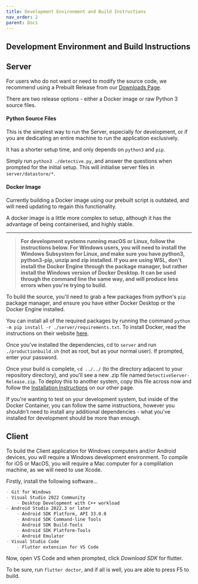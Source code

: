 ```yaml
---
title: Development Environment and Build Instructions
nav_order: 2
parent: Docs
---
```


## Development Environment and Build Instructions

## Server

For users who do not want or need to modify the source code, we recommend using a Prebuilt Release from our <a href="/FRCDetective/download">Downloads Page</a>.

There are two release options - either a Docker image or raw Python 3 source files. 

#### Python Source Files

This is the simplest way to run the Server, especially for development, or if you are dedicating an entire machine to run the application exclusively.

It has a shorter setup time, and only depends on `python3` and `pip`.

Simply run `python3 ./detective.py`, and answer the questions when prompted for the initial setup. This will initialise server files in `server/datastore/*`.

#### Docker Image

Currently building a Docker image using our prebuilt script is outdated, and will need updating to regain this functionality.

A docker image is a little more complex to setup, although it has the advantage of being containerised, and highly stable.

---

> **For development systems running macOS or Linux, follow the instructions below. For Windows users, you will need to install the Windows Subsystem for Linux, and make sure you have python3, python3-pip, unzip and zip installed. If you are using WSL, don't install the Docker Engine through the package manager, but rather install the Windows version of Docker Desktop. It can be used through the command line the same way, and will produce less errors when you're trying to build.**

To build the source, you'll need to grab a few packages from python's `pip` package manager, and ensure you have either Docker Desktop or the Docker Engine installed.

You can install all of the required packages by running the command `python -m pip install -r ./server/requirements.txt`.
To install Docker, read the instructions on their website <a href="https://docs.docker.com/engine/install/">here</a>.

Once you've installed the dependencies, cd to `server` and run `./productionbuild.sh` (not as root, but as your normal user). If prompted, enter your password.

Once your build is complete, `cd ../../` (to the directory adjacent to your repository directory), and you'll see a new .zip file named `DetectiveServer-Release.zip`. To deploy this to another system, copy this file across now and follow the <a href="/docs/Installation Instructions">Installation Instructions</a> on our other page.

If you're wanting to test on your development system, but inside of the Docker Container, you can follow the same instructions, however you shouldn't need to install any additional dependencies - what you've installed for development should be more than enough.



## Client

To build the Client application for Windows computers and/or Android devices, you will require a Windows development environment. To compile for iOS or MacOS, you will require a Mac computer for a complilation machine, as we will need to use Xcode.

Firstly, install the following software...

```markdown
- Git for Windows
- Visual Studio 2022 Community
    - Desktop Development with C++ workload
- Android Studio 2022.3 or later
    - Android SDK Platform, API 33.0.0
    - Android SDK Command-line Tools
    - Android SDK Build-Tools
    - Android SDK Platform-Tools
    - Android Emulator
- Visual Studio Code
    - Flutter extension for VS Code
```

Now, open VS Code and when prompted, click *Download SDK* for flutter.

To be sure, run `flutter doctor`, and if all is well, you are able to press F5 to build.